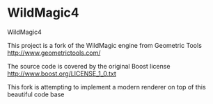 # WildMagic4
WildMagic4

This project is a fork of the WildMagic engine from Geometric Tools
	http://www.geometrictools.com/

The source code is covered by the original Boost license
	http://www.boost.org/LICENSE_1_0.txt

This fork is attempting to implement a modern renderer on top of this beautiful code base
